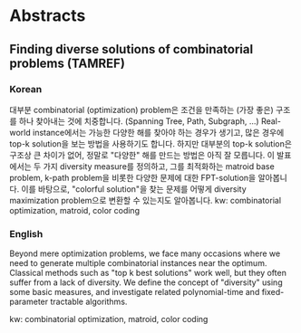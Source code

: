 # Abstracts

## Finding diverse solutions of combinatorial problems (TAMREF)

### Korean

대부분 combinatorial (optimization) problem은 조건을 만족하는 (가장 좋은) 구조를 하나 찾아내는 것에 치중합니다. (Spanning Tree, Path, Subgraph, ...) Real-world instance에서는 가능한 다양한 해를 찾아야 하는 경우가 생기고, 많은 경우에 top-k solution을 보는 방법을 사용하기도 합니다. 하지만 대부분의 top-k solution은 구조상 큰 차이가 없어, 정말로 "다양한" 해를 만드는 방법은 아직 잘 모릅니다.
이 발표에서는 두 가지 diversity measure를 정의하고, 그를 최적화하는 matroid base problem, k-path problem을 비롯한 다양한 문제에 대한 FPT-solution을 알아봅니다. 이를 바탕으로, "colorful solution"을 찾는 문제를 어떻게 diversity maximization problem으로 변환할 수 있는지도 알아봅니다.
kw: combinatorial optimization, matroid, color coding

### English

Beyond mere optimization problems, we face many occasions where we need to generate multiple combinatorial instances near the optimum. Classical methods such as "top k best solutions" work well, but they often suffer from a lack of diversity. We define the concept of "diversity" using some basic measures, and investigate related polynomial-time and fixed-parameter tractable algorithms.

kw: combinatorial optimization, matroid, color coding
